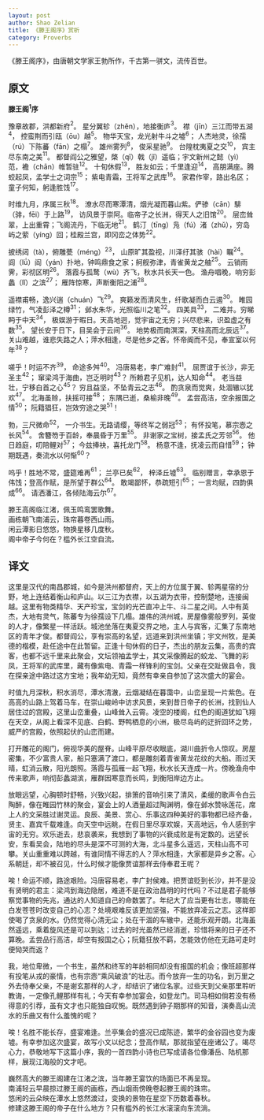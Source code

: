 ```yaml
---
layout: post
author: Shao Zelian
title: 《滕王阁序》赏析
category: Proverbs
---
```


《滕王阁序》，由唐朝文学家王勃所作，千古第一骈文，流传百世。
<!--more-->

## 原文

**滕王阁<span class="circle tooltipped" data-position="top" data-tooltip="滕王阁：为唐高祖的儿子滕王李元婴任洪州都督时修建，旧址在今江西南昌赣江之滨。"><sup>1</sup></span>序**<br/>

豫章故郡，洪都新府<span class="circle tooltipped" data-position="top" data-tooltip="豫章故郡，洪都新府：豫章是汉朝设置的，治所在南昌，所以说“故郡”。唐初把豫章郡改为“洪州”，所以说“新府”。“豫章”一作”南昌”。"><sup>2</sup></span>。
星分翼轸（zhěn），地接衡庐<span class="circle tooltipped" data-position="top" data-tooltip="星分翼轸（zhěn）：从星宿名说，（洪州）属于翼、轸二星所对着的地面的区域。古人用天上二十八宿（列星）的方位来区分地面的区域，某个星宿对看地面的某个区域，叫做某地在某星的分野。衡庐：指湖南的衡山和江西的庐山。"><sup>3</sup></span>。
襟（jīn）三江而带五湖<span class="circle tooltipped" data-position="top" data-tooltip="襟三江而带五湖：以三江为襟，以五湖为带。即前面有三江屏蔽，周围有五湖环绕。三江，泛指长江中下游。旧说古时长江流过彭蠡（今鄱阳湖），分成三道入海，故称“三江”。五湖，泛指太湖区域的湖泊。一说指太湖、鄱阳湖、青草湖、丹阳湖、洞庭湖，南昌在五湖之间。"><sup>4</sup></span>，
控蛮荆而引瓯（ōu）越<span class="circle tooltipped" data-position="top" data-tooltip="控蛮荆而引瓯（ōu）越：控制楚地，连接瓯越。控、引：本义都是指拉弓，引申为控制。蛮荆，古楚地（今湖北、湖南一带），这是沿用古代的说法。瓯越，原为族名，古越族的一支，分布于瓯江一带，故名。后也指该族所居之地，相当于今浙江南部地区。"><sup>5</sup></span>。
物华天宝，龙光射牛斗之墟<span class="circle tooltipped" data-position="top" data-tooltip="物华天宝，龙光射牛斗之墟：物产精美，犹如天上的珍宝，宝剑的光芒直射（天上）牛、斗二星所在的区域。龙光，宝剑的光芒。墟：域，所在之处。《晋书·张华传》记载了这样的传说：牛、斗二星之间常现紫气，张华请豫章人雷焕来看，雷焕说那是宝剑的光芒上通于天。后来果然在豫章的丰城地下掘出了双剑，一名龙泉，一名太阿。宝剑出土后，星间紫气也消失了。"><sup>6</sup></span>；
人杰地灵，徐孺（rú）下陈蕃（fān）之榻<span class="circle tooltipped" data-position="top" data-tooltip="人杰地灵，徐孺下陈蕃之榻：人物俊杰，源于地方的灵秀，徐孺子在太守陈蕃家中下榻。徐孺，名稚，字孺子，南昌人，东汉时名士，家贫，常亲自耕种，德行为人所景仰。当时陈蕃为豫章太守，素来不接待宾客，专为徐稚设一榻，平时挂起，只有徐稚来访才放下。因此后世有“下榻”的说法。下，名词使动用法，使……放下。榻，狭长而低矮的坐卧用具。"><sup>7</sup></span>。
雄州雾列<span class="circle tooltipped" data-position="top" data-tooltip="雄州雾列：雄伟的大州像雾一样涌起，形容洪州的繁盛。州，指洪州。"><sup>8</sup></span>，
俊采星驰<span class="circle tooltipped" data-position="top" data-tooltip="俊采星驰：杰出的人才像星星一样，形容人才之多。俊采，指人才。星驰，众星是运行着的，所以说“驰”。"><sup>9</sup></span>。
台隍枕夷夏之交<span class="circle tooltipped" data-position="top" data-tooltip="台隍（huáng）枕夷夏之交：南昌城处在瓯越与中原接壤的地方。这是说洪州处于要害之地。台隍，城台和护城壕，这里指南昌城。枕：倚，据。夷，古代称少数民族为夷，这里指上文所说的蛮荆、瓯越之地。夏，古代汉族自称夏，这里指中原地区。交，动词活用名词，接壤的地方。"><sup>10</sup></span>，
宾主尽东南之美<span class="circle tooltipped" data-position="top" data-tooltip="宾主尽东南之美：（来赴这次宴会的）客人和主人，都是东南一带的俊杰。主，指洪州都督阎公，名字不详。美，形容词活用名词，俊杰。"><sup>11</sup></span>。
都督阎公之雅望，棨（qǐ）戟（jǐ）遥临；宇文新州之懿（yì）范，襜（chān）帷暂驻<span class="circle tooltipped" data-position="top" data-tooltip="都督阎公之雅望，棨（qǐ）戟（jǐ）遥临；宇文新州之懿（yì）范，襜（chān）帷暂驻：有崇高声望的都督阎公远道来临，有美好德行的新州刺史宇文氏在此地暂时停留。宇文，复姓，名字不详。新州，州名，今广东新兴。懿范，美好的风范。襜帷，车的帷幔，这里借指宇文新州的车马。棨戟，有套的戟，古时官吏出行时用做前导的一种仪仗。都督的仪仗到了，也就是说阎公光临。新州，州名，今广东新兴。"><sup>12</sup></span>。
十旬休假<span class="circle tooltipped" data-position="top" data-tooltip="十旬休假：指恰好赶上十日休假的日子。当时官员十天休息一天，叫做“旬休”。"><sup>13</sup></span>，
胜友如云；千里逢迎<span class="circle tooltipped" data-position="top" data-tooltip="千里逢迎：指迎接千里而来的客人。"><sup>14</sup></span>，
高朋满座。腾蛟起凤，孟学士之词宗<span class="circle tooltipped" data-position="top" data-tooltip="腾蛟（jiāo）起凤，孟学士之词宗：文坛上众望所归的孟学士，文章的辞采有如蛟龙腾空，凤凰飞起（那样灿烂夺目）。孟学士，名字不详。学士，掌管文学撰述的官。词宗，文词的宗主。"><sup>15</sup></span>；
紫电青霜，王将军之武库<span class="circle tooltipped" data-position="top" data-tooltip="紫电青霜，王将军之武库：王将军的兵器库里藏有锋利的宝剑，意在显示王将军的勇武和韬略。紫电，宝剑名。晋·崔豹《古今注·舆服》：“吴大皇帝（孙权）有宝刀三，宝剑六，二曰紫电。”青霜，也指剑。《西京杂记》卷一：“高祖（汉高祖）斩白蛇剑，……刃上常若霜雪。”也可写作“清霜”。王将军，名字不详。"><sup>16</sup></span>。
家君作宰，路出名区；童子何知，躬逢胜饯<span class="circle tooltipped" data-position="top" data-tooltip="家君作宰，路出名区；童子何知，躬逢胜饯：家父作交趾县的县令，自己因探望父亲路过这个有名的地方（指洪州）；年幼无知，（却有幸）参加这场盛大的宴会。宰，县令，这里指交趾县的县令。出，过。何，宾语前置，应为“知何”，懂得什么。饯，送行的宴会。"><sup>17</sup></span>。

时维九月，序属三秋<span class="circle tooltipped" data-position="top" data-tooltip="时维九月，序属（zhǔ）三秋：指当时正是深秋九月。维，语气词。序，时序（春夏秋冬）。属，适值。三秋，秋季，这里指秋天的第三个月，即九月。"><sup>18</sup></span>。
潦水尽而寒潭清，烟光凝而暮山紫。俨骖（cān）騑（𬴂，fēi）于上路<span class="circle tooltipped" data-position="top" data-tooltip="俨骖（cān）騑（fēi）于上路：驾着车在高高的道路上（前行）。俨：使整齐，整治。骖騑，驾车的马。上，高。"><sup>19</sup></span>，
访风景于崇阿。临帝子之长洲，得天人之旧馆<span class="circle tooltipped" data-position="top" data-tooltip="临帝子之长洲，得天人之旧馆：意思是说到滕王阁来观赏。帝子、天人，都指滕王。长洲，指滕王阁前的沙洲。旧馆，指滕王阁。有版本为“得仙人之旧馆”。"><sup>20</sup></span>。
层峦耸翠，上出重霄；飞阁流丹，下临无地<span class="circle tooltipped" data-position="top" data-tooltip="层峦耸翠，上出重霄；飞阁流丹，下临无地：（在这里可以望见）重叠的峰峦耸起一片苍翠，上达重霄；凌空架起的阁道上，涂饰的朱红色油彩鲜艳欲滴，从阁道往下看，地好像没有了似的。飞阁，架空建筑的阁道。流，形容彩画鲜艳欲滴。丹，丹漆，这里泛指彩绘。临，从高处往下探望。飞阁流丹一作飞阁翔丹。"><sup>21</sup></span>。
鹤汀（tīng）凫（fú）渚（zhǔ），穷岛屿之萦（yíng）回；桂殿兰宫，即冈峦之体势<span class="circle tooltipped" data-position="top" data-tooltip="鹤汀凫（fú）渚（zhǔ），穷岛屿之萦（yíng）回；桂殿兰宫，即冈峦之体势：鹤、野鸭止息的水边平地和小洲，极尽岛屿曲折回环的景致；用桂木、木兰修筑的宫殿，（高低起伏）像冈峦的样子。桂、兰，两种名贵的树，这里是形容宫殿的华丽、讲究。"><sup>22</sup></span>。


披绣闼（tà），俯雕甍（méng）<span class="circle tooltipped" data-position="top" data-tooltip="披绣闼（tà），俯雕甍（méng）：打开精美的阁门，俯瞰雕饰的屋脊。绣，指雕刻得精美细致。"><sup>23</sup></span>，
山原旷其盈视，川泽纡其骇（hài）瞩<span class="circle tooltipped" data-position="top" data-tooltip="山原旷其盈视，川泽纡其骇瞩：放眼远望，辽阔的山岭、平原充满人们的视野，迂回的河流、湖泽让人看了吃惊。盈视，极目遥望，满眼都是。骇瞩，对所见的景物感到惊异。"><sup>24</sup></span>。
闾（lǘ）阎（yán）扑地，钟鸣鼎食之家；舸舰弥津，青雀黄龙之舳<span class="circle tooltipped" data-position="top" data-tooltip="闾（lǘ）阎（yán）扑地，钟鸣鼎食之家；舸（gě）舰弥津，青雀黄龙之舳：房屋遍地，有不少官宦人家；船只停满渡口，有许多装饰着青雀、黄龙头形的大船。闾阎，里门，这里代指房屋。钟鸣鼎食之家，指大家世族，因古代贵族吃饭时要鸣钟列鼎，鼎中盛食物。青雀黄龙之舳，船头作鸟头形、龙头形。"><sup>25</sup></span>。
云销雨霁，彩彻区明<span class="circle tooltipped" data-position="top" data-tooltip="云销雨霁（jì），彩彻区明：云消雨停，阳光普照，天空明朗。"><sup>26</sup></span>。
落霞与孤鹜（wù）齐飞，秋水共长天一色。
渔舟唱晚，响穷彭蠡（lǐ）之滨<span class="circle tooltipped" data-position="top" data-tooltip="彭蠡（lǐ）：古代大泽，即现在的鄱阳湖。"><sup>27</sup></span>；
雁阵惊寒，声断衡阳之浦<span class="circle tooltipped" data-position="top" data-tooltip="声断衡阳之浦：鸣声到衡阳之浦而止。断，止。相传衡阳有回雁峰，雁至此就不再南飞，待春而回。"><sup>28</sup></span>。

遥襟甫畅，逸兴遄（chuán）飞<span class="circle tooltipped" data-position="top" data-tooltip="遥襟甫畅，逸兴遄（chuán）飞：登高望远的胸怀顿时舒畅，飘逸脱俗的兴致油然而生。"><sup>29</sup></span>。
爽籁发而清风生，纤歌凝而白云遏<span class="circle tooltipped" data-position="top" data-tooltip="爽籁（lài）发而清风生，纤歌凝而白云遏（è）：宴会上，排箫响起，好像清风拂来；柔美的歌声缭绕不散，遏止了白云飞动。爽，形容籁的发音清脆。籁，排箫，一种由多根竹管编排而成的管乐器。"><sup>30</sup></span>。
睢园绿竹，气凌彭泽之樽<span class="circle tooltipped" data-position="top" data-tooltip="睢（suī）园绿竹，气凌彭泽之樽（zūn）：今日的宴会，好比当年睢园竹林的聚会，在座的文人雅士，豪爽善饮的气概超过了陶渊明。睢园，西汉梁孝王在睢水旁修建的竹园，他常和一些文人在此饮酒赋诗。"><sup>31</sup></span>；
邺水朱华，光照临川之笔<span class="circle tooltipped" data-position="top" data-tooltip="邺（yè）水朱华，光照临川之笔：这是借诗人曹植、谢灵运来比拟参加宴会的文人。邺，今河北临漳，是曹魏兴起的地方。曹植曾在这里作过《公宴诗》，诗中有“朱华冒绿池”的句子。临川之笔，指谢灵运，他曾任临川（今属江西）内史。"><sup>32</sup></span>。
四美具<span class="circle tooltipped" data-position="top" data-tooltip="四美：指良辰、美景、赏心、乐事。"><sup>33</sup></span>，
二难并。穷睇眄于中天<span class="circle tooltipped" data-position="top" data-tooltip="睇（dì）眄（miǎn）：眼睛左转右动地观望。睇，斜视。眄，也是斜视的意思。"><sup>34</sup></span>，
极娱游于暇日。天高地迥，觉宇宙之无穷；兴尽悲来，识盈虚之有数<span class="circle tooltipped" data-position="top" data-tooltip="识盈虚之有数：知道事务的兴衰成败是有定数的。"><sup>35</sup></span>。
望长安于日下，目吴会于云间<span class="circle tooltipped" data-position="top" data-tooltip="望长安于日下，目吴会于云间：远望长安，遥看吴会。长安，唐朝的国都。吴会，吴地的古称。"><sup>36</sup></span>。
地势极而南溟深，天柱高而北辰远<span class="circle tooltipped" data-position="top" data-tooltip="地势极而南溟（míng）深，天柱高而北辰远：地势偏远，南海深邃；天柱高耸，北极星远悬。天柱，《神异经》记载，昆仑山上铜柱，高入天穹，叫做“天柱”。北辰，北极星，这里暗指国君。"><sup>37</sup></span>。
关山难越，谁悲失路之人；萍水相逢，尽是他乡之客。怀帝阍而不见，奉宣室以何年<span class="circle tooltipped" data-position="top" data-tooltip="帝阍（hūn）：原指天帝的守门者。这里指皇帝的宫门。宣室：汉未央宫前殿正室叫宣室。汉文帝曾坐宣室接见贾谊，谈话到半夜。"><sup>38</sup></span>？

嗟乎！时运不齐<span class="circle tooltipped" data-position="top" data-tooltip="时运不齐：命运不好。不齐，有蹉跎、有坎坷。"><sup>39</sup></span>，
命途多舛<span class="circle tooltipped" data-position="top" data-tooltip="舛（chuǎn）：不顺。"><sup>40</sup></span>。
冯唐易老，李广难封<span class="circle tooltipped" data-position="top" data-tooltip="冯唐：西汉人，有才能却一直不受重用。汉武帝时选求贤良，有人举荐冯唐，可是他已九十多岁，难再做官了。李广：汉武帝时的名将，多年抗击匈奴，军功大，却终身没有封侯。"><sup>41</sup></span>。
屈贾谊于长沙，非无圣主<span class="circle tooltipped" data-position="top" data-tooltip="屈贾谊于长沙，非无圣主：汉文帝本想任贾谊为公卿，但因朝中权贵反对，就疏远了贾谊，任他为长沙王太傅。屈，使动用法，使……屈。"><sup>42</sup></span>；
窜梁鸿于海曲，岂乏明时<span class="circle tooltipped" data-position="top" data-tooltip="窜梁鸿于海曲，岂乏明时：使梁鸿逃到海边（隐居），难道不是在政治昌明的时代吗？窜，使动用法，使……逃。梁鸿，东汉人，因作诗讽刺君王，得罪了汉章帝，被迫逃到齐鲁一带躲避。海曲，海隅，指齐鲁一带临海的地方。明时，政治昌明的时代。"><sup>43</sup></span>？
所赖君子见机，达人知命<span class="circle tooltipped" data-position="top" data-tooltip="见机：事前洞察事物的动向。达人知命：通达事理的人，知道命运。"><sup>44</sup></span>。
老当益壮，宁移白首之心<span class="circle tooltipped" data-position="top" data-tooltip="宁移白首之心：哪能在白发苍苍的老年改变心志？"><sup>45</sup></span>？
穷且益坚，不坠青云之志<span class="circle tooltipped" data-position="top" data-tooltip="青云之志：比喻远大崇高的志向。"><sup>46</sup></span>。
酌贪泉而觉爽，处涸辙以犹欢<span class="circle tooltipped" data-position="top" data-tooltip="酌（zhuó）贪泉而觉爽：喝下贪泉的水，仍觉得心境清爽。古代传说广州有水名贪泉，人喝了这里的水就会变得贪婪。这句是说有德行的人在污浊的环境中也能保持纯正，不被污染。处涸辙以犹欢：处在奄奄待毙的时候，仍然乐观开朗。处涸辙：原指鲋鱼处在干涸的车辙里。比喻人陷入危急之中。《庄子·外物》有鲋鱼在干涸的车辙中求活的寓言。"><sup>47</sup></span>。
北海虽赊，扶摇可接<span class="circle tooltipped" data-position="top" data-tooltip="北海虽赊（shē），扶摇可接：北海虽然遥远，乘着旋风还可以到达。北海，即《庄子·逍遥游》中的“北冥”。"><sup>48</sup></span>；
东隅已逝，桑榆非晚<span class="circle tooltipped" data-position="top" data-tooltip="东隅已逝，桑榆非晚：早年的时光虽然已经逝去，珍惜将来的岁月，为时还不晚。东隅，指日出的地方，表示早。桑榆，指日落的地方，表示晚。古人有“失之东隅，收之桑榆”的说法。"><sup>49</sup></span>。
孟尝高洁，空余报国之情<span class="circle tooltipped" data-position="top" data-tooltip="孟尝高洁，空余报国之情：孟尝品行高洁，却空有一腔报国热情。这是作者借孟尝以自比，带有怨意。孟尝，东汉人，为官清正贤能，但不被重用，后来归田。"><sup>50</sup></span>；
阮籍猖狂，岂效穷途之哭<span class="circle tooltipped" data-position="top" data-tooltip="阮籍猖狂，岂效穷途之哭：怎能效法阮籍不拘礼法，在无路可走时便恸哭而还呢？意思是说，虽然怀才不遇，但也不放任自流。阮籍，三国魏诗人。他有时独自驾车出行，到无路处便恸哭而返，借此宣泄不满于现实的苦闷心情。猖狂，狂放、不拘礼法。"><sup>51</sup></span>！

勃，三尺微命<span class="circle tooltipped" data-position="top" data-tooltip="三尺微命：指地位低下。三尺，士佩三尺长的绅（古代礼服上束带的下垂部分）。微命，犹如说身份卑微。王勃做过虢州参军，所以这样说。"><sup>52</sup></span>，
一介书生。无路请缨，等终军之弱冠<span class="circle tooltipped" data-position="top" data-tooltip="无路请缨（yīng），等终军之弱冠：自己和终军的年龄相同，却没有请缨报国的机会。请缨，请求皇帝赐给长缨（长绳）。《汉书·终军传》记载，汉武帝想让南越（今广东、广西一带）王归顺，派终军前往劝说，终军请求给他长缨，必缚住南越王，带回到皇宫门前（意思是一定完成使命）。后来用“请缨”指投军报国。弱冠，指二十岁，古代以二十岁为弱年，行冠礼，为成年人。"><sup>53</sup></span>；
有怀投笔，慕宗悫之长风<span class="circle tooltipped" data-position="top" data-tooltip="投笔：指投笔从军，用班超投笔从戎的典故。宗悫：南朝宋人，少年时很有抱负，说“愿乘长风破万里浪”。"><sup>54</sup></span>。
舍簪笏于百龄，奉晨昏于万里<span class="circle tooltipped" data-position="top" data-tooltip="舍簪（zān）笏（hù）于百龄，奉晨昏于万里：自己宁愿舍弃一生的功名富贵，到万里以外去朝夕侍奉父亲。簪笏，这里代指官职。簪，束发戴冠用来固定帽子的簪。笏，朝见皇帝时用来记事的手版。"><sup>55</sup></span>。
非谢家之宝树，接孟氏之芳邻<span class="circle tooltipped" data-position="top" data-tooltip="非谢家之宝树，接孟氏之芳邻：自己并不是像谢玄那样出色的人才，却能在今日的宴会上结识各位名士。谢家之宝树，指谢玄。《晋书·谢玄传》记载，晋朝谢安曾问子侄们：“为什么人们总希望自己的子弟好？”侄子谢玄回答：“譬如芝兰玉树，欲使其生于庭阶耳。”后来就称谢玄为谢家宝树。孟氏之芳邻，这里借孟子的母亲为寻找邻居而三次搬家的故事，来指赴宴的嘉宾。"><sup>56</sup></span>。
他日趋庭，叨陪鲤对<span class="circle tooltipped" data-position="top" data-tooltip="他日趋庭，叨陪鲤对：过些时候自己将到父亲那里陪侍和聆听教诲。趋庭，快步走过庭院，这是表示对长辈的恭敬。叨，惭愧地承受，表示自谦。鲤对，孔鲤是孔子的儿子，鲤对指接受父亲教诲。事见《论语·季氏》：（孔子）尝独立，（孔）鲤趋而过庭。（子）曰：“学诗乎？”对曰：“未也。”“不学诗，无以言。”鲤退而学诗。他日，又独立，鲤趋而过庭。（子）曰：“学礼乎？”对曰：‘未也。”“不学礼，无以立。”鲤退而学礼。"><sup>57</sup></span>；
今兹捧袂，喜托龙门<span class="circle tooltipped" data-position="top" data-tooltip="捧袂（mèi）：举起双袖作揖，指谒见阎公。喜托龙门：（受到阎公的接待）十分高兴，好像登上龙门一样。托，指寄托身子，这是客气话。龙门，地名，在今山西河津西北的黄河中，那里两岸夹山，水险流急，相传鲤鱼跃过龙门则变为飞龙。这里借“登龙门”的说法，表示由于谒见名人而提高了自己的身份。"><sup>58</sup></span>。
杨意不逢，抚凌云而自惜<span class="circle tooltipped" data-position="top" data-tooltip="杨意不逢，抚凌云而自惜：没有遇到杨得意那样引荐的人，虽有文才也（只能）独自叹惋。这里是以司马相如自比，又叹惜遇不到引荐的人。杨意：即蜀人杨得意，任掌管天子猎犬的官，西汉辞赋家司马相如是由他推荐给汉武帝的。凌云，这里指司马相如的赋。《史记·司马相如传》记载，相如献《大人赋》，“天子大悦，飘飘有凌云之气，似游天地之间”。"><sup>59</sup></span>；
钟期既遇，奏流水以何惭<span class="circle tooltipped" data-position="top" data-tooltip="钟期既遇，奏流水以何惭：既然遇到钟子期那样的知音，演奏高山流水的乐曲又有什么羞惭呢？意思是说，遇到阎公这样的知音，自己愿意在宴会上赋诗作文。钟期，即钟子期。《列子·汤问》记载，俞伯牙弹琴，钟子期能听出他是“志在高山”还是“志在流水”，遂成知音。"><sup>60</sup></span>？

呜乎！胜地不常，盛筵难再<span class="circle tooltipped" data-position="top" data-tooltip="难再：难以第二次遇到。"><sup>61</sup></span>；
兰亭已矣<span class="circle tooltipped" data-position="top" data-tooltip="兰亭已矣：当年兰亭宴饮集会的盛况已成为陈迹了。"><sup>62</sup></span>，
梓泽丘墟<span class="circle tooltipped" data-position="top" data-tooltip="梓（zǐ）泽丘墟：繁华的金谷园也已变为荒丘废墟。梓泽，金谷园的别称，为西晋石崇所建，故址在今河南洛阳西北。"><sup>63</sup></span>。
临别赠言，幸承恩于伟饯；登高作赋，是所望于群公<span class="circle tooltipped" data-position="top" data-tooltip="登高作赋，是所望于群公：登高而作赋，那是在座诸公的事了。《韩诗外传》卷七：“孔子曰：‘君子登高必赋。’”"><sup>64</sup></span>。
敢竭鄙怀，恭疏短引<span class="circle tooltipped" data-position="top" data-tooltip="恭疏短引：恭敬地写此小序。"><sup>65</sup></span>；
一言均赋，四韵俱成<span class="circle tooltipped" data-position="top" data-tooltip="一言均赋，四韵俱成：我这首诗铺陈出来，成为四韵。"><sup>66</sup></span>。
请洒潘江，各倾陆海云尔<span class="circle tooltipped" data-position="top" data-tooltip="请洒潘江，各倾陆海云尔：请各位宾客竭尽文才，写出好作品。洒、倾各与江、海对应，意思是竭尽才能，写诗作文。潘岳、陆机都是晋朝人，南朝梁人钟嵘的《诗品》云“陆才如海，潘才如江”。云尔，语气助词，用在句尾，表示述说完了。"><sup>67</sup></span>。

滕王高阁临江渚，佩玉鸣鸾罢歌舞。<br/>
画栋朝飞南浦云，珠帘暮卷西山雨。<br/>
闲云潭影日悠悠，物换星移几度秋。<br/>
阁中帝子今何在？槛外长江空自流。<br/>

## 译文

这里是汉代的南昌郡城，如今是洪州都督府，天上的方位属于翼、轸两星宿的分野，地上连结着衡山和庐山。以三江为衣襟，以五湖为衣带，控制楚地，连接闽越。这里有物类精华、天产珍宝，宝剑的光芒直冲上牛、斗二星之间。人中有英杰，大地有灵气，陈蕃专为徐孺设下几榻。雄伟的洪州城，房屋像雾般罗列，英俊的人才，像繁星一样活跃。城池坐落在夷夏交界之地，主人与宾客，汇集了东南地区的青年才俊。都督阎公，享有崇高的名望，远道来到洪州坐镇；宇文州牧，是美德的楷模，赴任途中在此暂留。正逢十旬休假的日子，杰出的朋友云集，高贵的宾客，也都不远千里来此聚会，文坛领袖孟学士，其文采像腾起的蛟龙、飞舞的彩凤，王将军的武库里，藏有像紫电、青霜一样锋利的宝剑。父亲在交趾做县令，我在探亲途中路过这方宝地；我年幼无知，竟然有幸亲自参加了这次盛大的宴会。

时值九月深秋，积水消尽，潭水清澈，云烟凝结在暮霭中，山峦呈现一片紫色。在高高的山路上驾着马车，在崇山峻岭中访求风景，来到昔日帝子的长洲，找到仙人居住过的宫殿，这里山峦重叠，山峰耸入云霄。凌空的楼阁，红色的阁道犹如飞翔在天空，从阁上看深不见底、白鹤、野鸭栖息的小洲，极尽岛屿的迂折回环之势，威严的宫殿，依照起伏的山峦而建。

打开雕花的阁门，俯视华美的屋脊。山峰平原尽收眼底，湖川曲折令人惊叹。房屋密集，不少富贵人家，船只塞满了渡口，都是雕刻着青雀黄龙花纹的大船。雨过天晴，虹消云散，阳光朗照。落霞与孤雁一起飞翔，秋水长天连成一片。傍晚渔舟中传来歌声，响彻彭蠡湖滨，雁群因寒意而长鸣，到衡阳岸边方止。

放眼远望，心胸顿时舒畅，兴致兴起，排箫的音响引来了清风，柔缓的歌声令白云陶醉，像在睢园竹林的聚会，宴会上的人酒量超过陶渊明，像在邺水赞咏莲花，席上人的文采胜过谢灵运。良辰、美景、赏心、乐事这四种美好的事物都已经齐备，贤主、嘉宾千载难逢。向天空中远眺，在假日里尽享欢娱，天高地远，令人感到宇宙的无穷。欢乐逝去，悲哀袭来，我想到了事物的兴衰成败是有定数的。远望长安，东看吴会，陆地的尽头是深不可测的大海，北斗星多么遥远，天柱山高不可攀。关山重重难以跨越，有谁同情不得志的人？萍水相逢，大家都是异乡之客。心系朝廷，却不被召见，什么时候才能像贾谊那样去侍奉君王呢？

唉！命运不顺，路途艰险。冯唐容易老，李广封侯难。把贾谊贬到长沙，并不是没有贤明的君主：梁鸿到海边隐居，难道不是在政治昌明的时代吗？不过是君子能够察觉事物的先兆，通达的人知道自己的命数罢了。年纪大了应当更有壮志，哪能在白发苍苍时改变自己的心志？处境艰难反该更加坚强，不能放弃凌云之志。这样即使喝了贪泉的水。仍然觉得心清无尘；处在干涸的车辙中，还能乐观开朗。北海虽然遥远，乘着旋风还是可以到达；过去的时光虽然已经消逝，珍惜将来的日子还不算晚。孟尝品行高洁，却空有报国之心；阮籍狂放不羁，怎能效仿他在无路可走时便恸哭而返？

我，地位卑微，一个书生，虽然和终军的年龄相同却没有报国的机会；像班超那样有投笔从戎的豪情，也有宗悫“乘风破浪”的壮志。而今放弃一生的功名，到万里之外去侍奉父亲，不是谢玄那样的人才，却结识了诸位名家。过些天到父亲那里聆听教诲，一定像孔鲤那样有礼；今天有幸参加宴会，如登龙门。司马相如倘若没有杨得意的引荐，虽有文才也只能独自叹惋。既然遇到钟子期那样的知音，演奏高山流水的乐曲又有什么羞愧的呢？

唉！名胜不能长存，盛宴难逢。兰亭集会的盛况已成陈迹，繁华的金谷园也变为废墟。有幸参加这次盛宴，故写小文以纪念；登高作赋，那就指望在座诸公了。竭尽心力，恭敬地写下这篇小序，我的一首四韵小诗也已写成请各位像潘岳、陆机那样，展现江海般的文才吧。

巍然高大的滕王阁建在江渚之滨，当年滕王宴饮的场面已不再呈现。<br/>
南浦轻云早晨掠过滕王阁的画栋，西山烟雨傍晚卷起滕王阁的珠帘。<br/>
悠闲的云朵映在潭水上悠然渡过，变换的景物在星空下历数着春秋。<br/>
修建这滕王阁的帝子在什么地方？只有槛外的长江水滚滚向东流淌。<br/>
